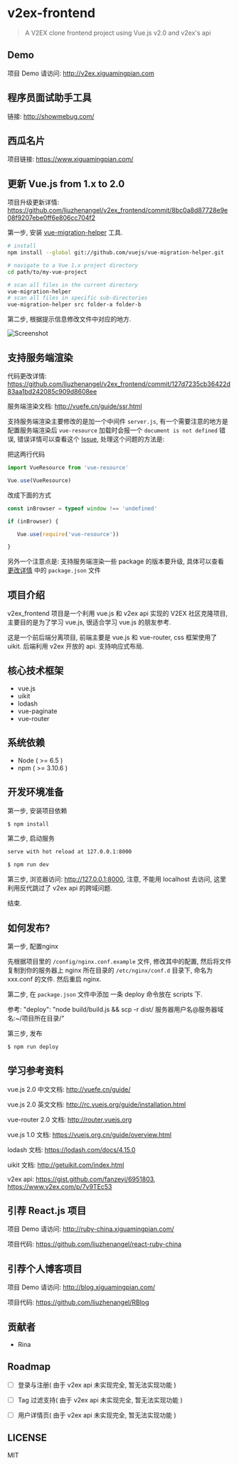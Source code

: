 # v2ex-frontend

> A V2EX clone frontend project using Vue.js v2.0 and v2ex's api

## Demo

项目 Demo 请访问: <http://v2ex.xiguamingpian.com>

## 程序员面试助手工具

链接: <http://showmebug.com/>

## 西瓜名片

项目链接: <https://www.xiguamingpian.com/>

## 更新 Vue.js from 1.x to 2.0

项目升级更新详情: <https://github.com/liuzhenangel/v2ex_frontend/commit/8bc0a8d87728e9e08f9207ebe0ff6e806cc704f2>

第一步, 安装 [vue-migration-helper](https://github.com/vuejs/vue-migration-helper) 工具.


``` sh
# install
npm install --global git://github.com/vuejs/vue-migration-helper.git

# navigate to a Vue 1.x project directory
cd path/to/my-vue-project

# scan all files in the current directory
vue-migration-helper
# scan all files in specific sub-directories
vue-migration-helper src folder-a folder-b
```


第二步, 根据提示信息修改文件中对应的地方.

![Screenshot](http://i.imgur.com/aHh5TfR.png)

## 支持服务端渲染

代码更改详情: <https://github.com/liuzhenangel/v2ex_frontend/commit/127d7235cb36422d83aa1bd242085c909d8608ee>

服务端渲染文档: <http://vuefe.cn/guide/ssr.html>

支持服务端渲染主要修改的是加一个中间件 `server.js`, 有一个需要注意的地方是配置服务端渲染后 `vue-resource` 加载时会报一个 `document is not defined` 错误, 错误详情可以查看这个 [Issue](https://github.com/vuejs/vue-resource/issues/455), 处理这个问题的方法是:

把这两行代码

```javascript
import VueResource from 'vue-resource'

Vue.use(VueResource)
```

改成下面的方式

```javascript
const inBrowser = typeof window !== 'undefined'

if (inBrowser) {

   Vue.use(require('vue-resource'))

}
```

另外一个注意点是: 支持服务端渲染一些 package 的版本要升级, 具体可以查看 [更改详情](https://github.com/liuzhenangel/v2ex_frontend/commit/127d7235cb36422d83aa1bd242085c909d8608ee) 中的 `package.json` 文件

## 项目介绍

v2ex_frontend 项目是一个利用 vue.js 和 v2ex api 实现的 V2EX 社区克隆项目, 主要目的是为了学习 vue.js, 很适合学习 vue.js 的朋友参考.

这是一个前后端分离项目, 前端主要是 vue.js 和 vue-router, css 框架使用了 uikit. 后端利用 v2ex 开放的 api. 支持响应式布局.

## 核心技术框架

* vue.js
* uikit
* lodash
* vue-paginate
* vue-router

## 系统依赖

* Node ( >= 6.5 )
* npm ( >= 3.10.6 )

## 开发环境准备

第一步, 安装项目依赖

```bash
$ npm install
```


第二步, 启动服务

```bash
serve with hot reload at 127.0.0.1:8000

$ npm run dev
```

第三步, 浏览器访问: <http://127.0.0.1:8000>, 注意, 不能用 localhost 去访问, 这里利用反代跳过了 v2ex api 的跨域问题.

结束.

## 如何发布?

第一步, 配置nginx

先根据项目里的 `/config/nginx.conf.example` 文件, 修改其中的配置, 然后将文件复制到你的服务器上 nginx 所在目录的 `/etc/nginx/conf.d` 目录下, 命名为 xxx.conf 的文件. 然后重启 nginx.


第二步, 在 `package.json` 文件中添加 一条 deploy 命令放在 scripts 下.

参考: "deploy": "node build/build.js && scp -r dist/ 服务器用户名@服务器域名:~/项目所在目录/"


第三步, 发布

```bash
$ npm run deploy
```

## 学习参考资料
vue.js 2.0 中文文档: <http://vuefe.cn/guide/>

vue.js 2.0 英文文档: <http://rc.vuejs.org/guide/installation.html>

vue-router 2.0 文档: <http://router.vuejs.org>

vue.js 1.0 文档: <https://vuejs.org.cn/guide/overview.html>

lodash 文档: <https://lodash.com/docs/4.15.0>

uikit 文档: <http://getuikit.com/index.html>

v2ex api: <https://gist.github.com/fanzeyi/6951803>, <https://www.v2ex.com/p/7v9TEc53>

## 引荐 React.js 项目

项目 Demo 请访问: <http://ruby-china.xiguamingpian.com/>

项目代码: <https://github.com/liuzhenangel/react-ruby-china>

## 引荐个人博客项目

项目 Demo 请访问: <http://blog.xiguamingpian.com/>

项目代码: <https://github.com/liuzhenangel/RBlog>

## 贡献者

* Rina

## Roadmap

- [ ] 登录与注册( 由于 v2ex api 未实现完全, 暂无法实现功能 )

- [ ] Tag 过滤支持( 由于 v2ex api 未实现完全, 暂无法实现功能 )

- [ ] 用户详情页( 由于 v2ex api 未实现完全, 暂无法实现功能 )

## LICENSE

MIT
